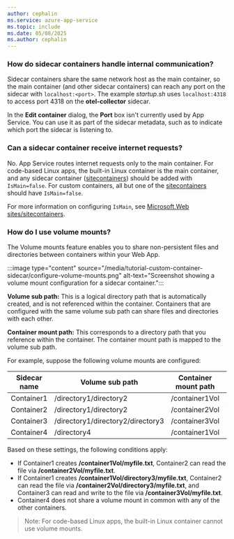 ```yaml
---
author: cephalin
ms.service: azure-app-service
ms.topic: include
ms.date: 05/08/2025
ms.author: cephalin
---
```


### How do sidecar containers handle internal communication?

Sidecar containers share the same network host as the main container, so the main container (and other sidecar containers) can reach any port on the sidecar with `localhost:<port>`. The example *startup.sh* uses `localhost:4318` to access port 4318 on the **otel-collector** sidecar.

In the **Edit container** dialog, the **Port** box isn't currently used by App Service. You can use it as part of the sidecar metadata, such as to indicate which port the sidecar is listening to.

### Can a sidecar container receive internet requests?

No. App Service routes internet requests only to the main container. For code-based Linux apps, the built-in Linux container is the main container, and any sidecar container ([sitecontainers](/azure/templates/microsoft.web/sites/sitecontainers)) should be added with `IsMain=false`. For custom containers, all but one of the [sitecontainers](/azure/templates/microsoft.web/sites/sitecontainers) should have `IsMain=false`.

For more information on configuring `IsMain`, see [Microsoft.Web sites/sitecontainers](/azure/templates/microsoft.web/sites/sitecontainers).

### How do I use volume mounts?

The Volume mounts feature enables you to share non-persistent files and directories between containers within your Web App.

:::image type="content" source="/media/tutorial-custom-container-sidecar/configure-volume-mounts.png" alt-text="Screenshot showing a volume mount configuration for a sidecar container.":::

**Volume sub path:** This is a logical directory path that is automatically created, and is not referenced within the container. Containers that are configured with the same volume sub path can share files and directories with each other.

**Container mount path:** This corresponds to a directory path that you reference within the container. The container mount path is mapped to the volume sub path.

For example, suppose the following volume mounts are configured:

| Sidecar name | Volume sub path | Container mount path | Read-only |
| ------------ | --------------- | -------------------- | --------- |
| Container1 | /directory1/directory2 | /container1Vol | False |
| Container2 | /directory1/directory2 | /container2Vol | True |
| Container3 | /directory1/directory2/directory3 | /container3Vol | False |
| Container4 | /directory4 | /container1Vol | False |

Based on these settings, the following conditions apply:
-	If Container1 creates **/container1Vol/myfile.txt**, Container2 can read the file via **/container2Vol/myfile.txt**.
-	If Container1 creates **/container1Vol/directory3/myfile.txt**, Container2 can read the file via **/container2Vol/directory3/myfile.txt**, and Container3 can read and write to the file via **/container3Vol/myfile.txt**.
-	Container4 does not share a volume mount in common with any of the other containers.

> Note: For code-based Linux apps, the built-in Linux container cannot use volume mounts.
